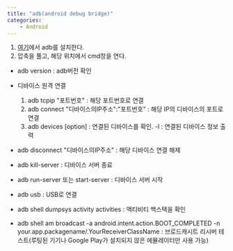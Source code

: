 ```yaml
---
title: "adb(android debug bridge)"
categories:
    - Android
---
```

1. [여기](https://developer.android.com/studio/releases/platform-tools)에서 adb를 설치한다.
2. 압축을 풀고, 해당 위치에서 cmd창을 연다.

* adb version : adb버전 확인 

* 디바이스 원격 연결
    1. adb tcpip "포트번호" : 해당 포트번호로 연결
    2. adb connect "디바이스의IP주소":"포트번호" : 해당 IP의 디바이스의 포트로 연결
    3. adb devices [option] : 연결된 디바이스를 확인.
        -l : 연결된 디바이스 정보 출력
        
* adb disconnect "디바이스의IP주소" : 해당 디바이스 연결 해제
    
* adb kill-server : 디바이스 서버 종료

* adb run-server 또는 start-server : 디바이스 서버 시작

* adb usb : USB로 연결

* adb shell dumpsys activity activities : 액티비티 백스택을 확인

* adb shell am broadcast -a android.intent.action.BOOT_COMPLETED -n your.app.packagename/.YourReceiverClassName : 브로드캐시트 리시버 테스트(루팅된 기기나 Google Play가 설치되지 않은 에뮬레이터만 사용 가능)